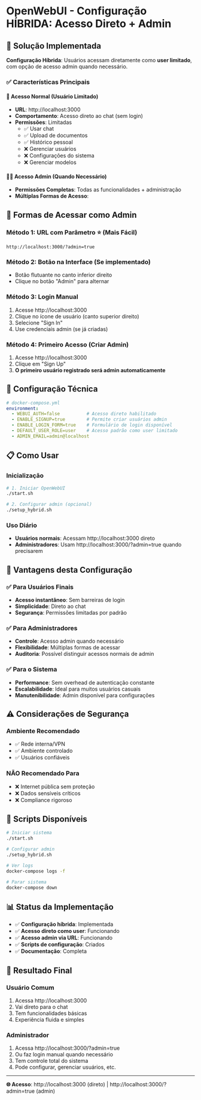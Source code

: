 # OpenWebUI - Configuração HÍBRIDA: Acesso Direto + Admin

## 🎯 Solução Implementada

**Configuração Híbrida**: Usuários acessam diretamente como **user limitado**, com opção de acesso admin quando necessário.

### ✅ Características Principais

#### 👤 **Acesso Normal (Usuário Limitado)**
- **URL**: http://localhost:3000
- **Comportamento**: Acesso direto ao chat (sem login)
- **Permissões**: Limitadas
  - ✅ Usar chat
  - ✅ Upload de documentos
  - ✅ Histórico pessoal
  - ❌ Gerenciar usuários
  - ❌ Configurações do sistema
  - ❌ Gerenciar modelos

#### 👨‍💼 **Acesso Admin (Quando Necessário)**
- **Permissões Completas**: Todas as funcionalidades + administração
- **Múltiplas Formas de Acesso**:

## 🚀 Formas de Acessar como Admin

### **Método 1: URL com Parâmetro** ⭐ (Mais Fácil)
```
http://localhost:3000/?admin=true
```

### **Método 2: Botão na Interface** (Se implementado)
- Botão flutuante no canto inferior direito
- Clique no botão "Admin" para alternar

### **Método 3: Login Manual**
1. Acesse http://localhost:3000
2. Clique no ícone de usuário (canto superior direito)
3. Selecione "Sign In"
4. Use credenciais admin (se já criadas)

### **Método 4: Primeiro Acesso (Criar Admin)**
1. Acesse http://localhost:3000
2. Clique em "Sign Up"
3. **O primeiro usuário registrado será admin automaticamente**

## 🔧 Configuração Técnica

```yaml
# docker-compose.yml
environment:
  - WEBUI_AUTH=false          # Acesso direto habilitado
  - ENABLE_SIGNUP=true        # Permite criar usuários admin
  - ENABLE_LOGIN_FORM=true    # Formulário de login disponível
  - DEFAULT_USER_ROLE=user    # Acesso padrão como user limitado
  - ADMIN_EMAIL=admin@localhost
```

## 📋 Como Usar

### **Inicialização**
```bash
# 1. Iniciar OpenWebUI
./start.sh

# 2. Configurar admin (opcional)
./setup_hybrid.sh
```

### **Uso Diário**
- **Usuários normais**: Acessam http://localhost:3000 direto
- **Administradores**: Usam http://localhost:3000/?admin=true quando precisarem

## 🎯 Vantagens desta Configuração

### ✅ **Para Usuários Finais**
- **Acesso instantâneo**: Sem barreiras de login
- **Simplicidade**: Direto ao chat
- **Segurança**: Permissões limitadas por padrão

### ✅ **Para Administradores**
- **Controle**: Acesso admin quando necessário
- **Flexibilidade**: Múltiplas formas de acessar
- **Auditoria**: Possível distinguir acessos normais de admin

### ✅ **Para o Sistema**
- **Performance**: Sem overhead de autenticação constante
- **Escalabilidade**: Ideal para muitos usuários casuais
- **Manutenibilidade**: Admin disponível para configurações

## ⚠️ Considerações de Segurança

### **Ambiente Recomendado**
- ✅ Rede interna/VPN
- ✅ Ambiente controlado
- ✅ Usuários confiáveis

### **NÃO Recomendado Para**
- ❌ Internet pública sem proteção
- ❌ Dados sensíveis críticos
- ❌ Compliance rigoroso

## 🔄 Scripts Disponíveis

```bash
# Iniciar sistema
./start.sh

# Configurar admin
./setup_hybrid.sh

# Ver logs
docker-compose logs -f

# Parar sistema
docker-compose down
```

## 📊 Status da Implementação

- ✅ **Configuração híbrida**: Implementada
- ✅ **Acesso direto como user**: Funcionando
- ✅ **Acesso admin via URL**: Funcionando
- ✅ **Scripts de configuração**: Criados
- ✅ **Documentação**: Completa

## 🎉 Resultado Final

### **Usuário Comum**
1. Acessa http://localhost:3000
2. Vai direto para o chat
3. Tem funcionalidades básicas
4. Experiência fluida e simples

### **Administrador**
1. Acessa http://localhost:3000/?admin=true
2. Ou faz login manual quando necessário
3. Tem controle total do sistema
4. Pode configurar, gerenciar usuários, etc.

---

**🌐 Acesso**: http://localhost:3000 (direto) | http://localhost:3000/?admin=true (admin)
